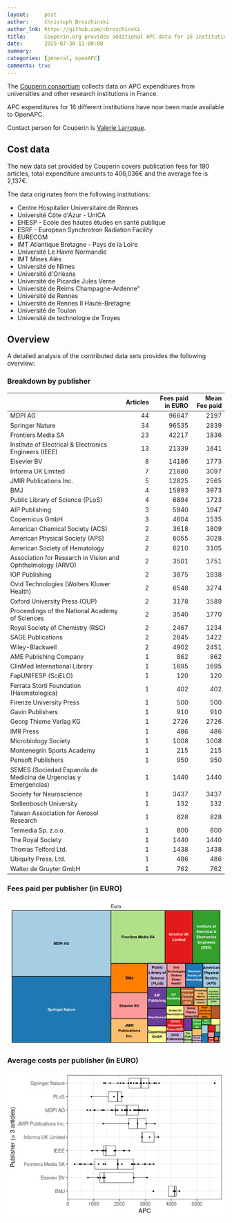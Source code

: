 ```yaml
---
layout:     post
author:     Christoph Broschinski
author_lnk: https://github.com/cbroschinski
title:      Couperin.org provides additional APC data for 16 institutions
date:       2025-07-30 11:00:00
summary:    
categories: [general, openAPC]
comments: true
---
```




The [Couperin consortium](https://couperin.org) collects data on APC expenditures from universities and other research institutions in France. 

APC expenditures for 16 different institutions have now been made available to OpenAPC.

Contact person for Couperin is [Valerie Larroque](mailto:apc@couperin.org).

## Cost data



The new data set provided by Couperin covers publication fees for 190 articles, total expenditure amounts to 406,036€ and the average fee is 2,137€.

The data originates from the following institutions:


- Centre Hospitalier Universitaire de Rennes
- Université Côte d'Azur - UniCA
- EHESP - Ecole des hautes études en santé publique
- ESRF - European Synchrotron Radiation Facility
- EURECOM
- IMT Atlantique Bretagne - Pays de la Loire
- Université Le Havre Normandie
- IMT Mines Alès
- Université de Nîmes
- Université d'Orléans
- Université de Picardie Jules Verne
- Université de Reims Champagne-Ardenne"
- Université de Rennes
- Université de Rennes II Haute-Bretagne
- Université de Toulon
- Université de technologie de Troyes


## Overview

A detailed analysis of the contributed data sets provides the following overview:

### Breakdown by publisher



|                                                                 | Articles| Fees paid in EURO| Mean Fee paid|
|:----------------------------------------------------------------|--------:|-----------------:|-------------:|
|MDPI AG                                                          |       44|             96647|          2197|
|Springer Nature                                                  |       34|             96535|          2839|
|Frontiers Media SA                                               |       23|             42217|          1836|
|Institute of Electrical & Electronics Engineers (IEEE)           |       13|             21339|          1641|
|Elsevier BV                                                      |        8|             14186|          1773|
|Informa UK Limited                                               |        7|             21680|          3097|
|JMIR Publications Inc.                                           |        5|             12825|          2565|
|BMJ                                                              |        4|             15893|          3973|
|Public Library of Science (PLoS)                                 |        4|              6894|          1723|
|AIP Publishing                                                   |        3|              5840|          1947|
|Copernicus GmbH                                                  |        3|              4604|          1535|
|American Chemical Society (ACS)                                  |        2|              3618|          1809|
|American Physical Society (APS)                                  |        2|              6055|          3028|
|American Society of Hematology                                   |        2|              6210|          3105|
|Association for Research in Vision and Ophthalmology (ARVO)      |        2|              3501|          1751|
|IOP Publishing                                                   |        2|              3875|          1938|
|Ovid Technologies (Wolters Kluwer Health)                        |        2|              6548|          3274|
|Oxford University Press (OUP)                                    |        2|              3178|          1589|
|Proceedings of the National Academy of Sciences                  |        2|              3540|          1770|
|Royal Society of Chemistry (RSC)                                 |        2|              2467|          1234|
|SAGE Publications                                                |        2|              2845|          1422|
|Wiley-Blackwell                                                  |        2|              4902|          2451|
|AME Publishing Company                                           |        1|               862|           862|
|ClinMed International Library                                    |        1|              1695|          1695|
|FapUNIFESP (SciELO)                                              |        1|               120|           120|
|Ferrata Storti Foundation (Haematologica)                        |        1|               402|           402|
|Firenze University Press                                         |        1|               500|           500|
|Gavin Publishers                                                 |        1|               910|           910|
|Georg Thieme Verlag KG                                           |        1|              2726|          2726|
|IMR Press                                                        |        1|               486|           486|
|Microbiology Society                                             |        1|              1008|          1008|
|Montenegrin Sports Academy                                       |        1|               215|           215|
|Pensoft Publishers                                               |        1|               950|           950|
|SEMES (Sociedad Espanola de Medicina de Urgencias y Emergencias) |        1|              1440|          1440|
|Society for Neuroscience                                         |        1|              3437|          3437|
|Stellenbosch University                                          |        1|               132|           132|
|Taiwan Association for Aerosol Research                          |        1|               828|           828|
|Termedia Sp. z.o.o.                                              |        1|               800|           800|
|The Royal Society                                                |        1|              1440|          1440|
|Thomas Telford Ltd.                                              |        1|              1438|          1438|
|Ubiquity Press, Ltd.                                             |        1|               486|           486|
|Walter de Gruyter GmbH                                           |        1|               762|           762|



### Fees paid per publisher (in EURO)

![plot of chunk tree_couperin_2025_07_30_full](/figure/tree_couperin_2025_07_30_full-1.png)

###  Average costs per publisher (in EURO)

![plot of chunk box_couperin_2025_07_30_publisher_full](/figure/box_couperin_2025_07_30_publisher_full-1.png)
